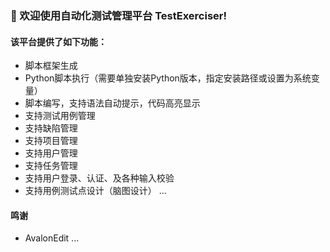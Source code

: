 ### 🤝 欢迎使用自动化测试管理平台 TestExerciser!
  
#### 该平台提供了如下功能：
- 脚本框架生成
- Python脚本执行（需要单独安装Python版本，指定安装路径或设置为系统变量）
- 脚本编写，支持语法自动提示，代码高亮显示
- 支持测试用例管理
- 支持缺陷管理
- 支持项目管理
- 支持用户管理
- 支持任务管理
- 支持用户登录、认证、及各种输入校验
- 支持用例测试点设计（脑图设计）
...

#### 鸣谢
- AvalonEdit
...
  
